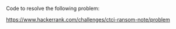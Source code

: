 Code to resolve the following problem:

https://www.hackerrank.com/challenges/ctci-ransom-note/problem